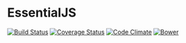 # EssentialJS

[![Build Status](http://img.shields.io/travis/roperzh/essential.js.svg?style=flat&branch=master)](http://travis-ci.org/roperzh/essential.js?branch=master) [![Coverage Status](http://img.shields.io/coveralls/roperzh/essential.js.svg?style=flat)](https://coveralls.io/r/roperzh/essential.js?branch=master) [![Code Climate](http://img.shields.io/codeclimate/github/roperzh/essential.js.svg?style=flat)](https://codeclimate.com/github/roperzh/essential.js) [![Bower](http://imgh.us/bower_badge_8.svg)](https://github.com/roperzh/essential.js)
